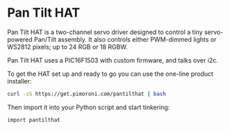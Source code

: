 <!--
---
name: Pan Tilt HAT
class: board
type: motor,led
formfactor: HAT
manufacturer: Pimoroni
description: A camera pan/tilt and lighting driver
url: https://shop.pimoroni.com/products/pan-tilt-hat
github: https://github.com/pimoroni/pantilt-hat
docs: https://docs.pimoroni.com/pantilthat
buy: https://shop.pimoroni.com/products/pan-tilt-hat
image: 'pantilthat.png'
pincount: 40
eeprom: yes
power:
  '2':
ground:
  '6':
  '9':
  '14':
  '20':
  '25':
  '30':
  '34':
  '39':
pin:
  '3':
    mode: i2c
  '5':
    mode: i2c
i2c:
  '0x15':
    name: Servo And Light Driver
    device: PIC16F1503
-->
# Pan Tilt HAT

Pan Tilt HAT is a two-channel servo driver designed to control a tiny servo-powered Pan/Tilt assembly. It also controls either PWM-dimmed lights or WS2812 pixels; up to 24 RGB or 18 RGBW.

Pan Tilt HAT uses a PIC16F1503 with custom firmware, and talks over i2c.

To get the HAT set up and ready to go you can use the one-line product installer:

```bash
curl -sS https://get.pimoroni.com/pantilthat | bash
```

Then import it into your Python script and start tinkering:

```bash
import pantilthat
```
